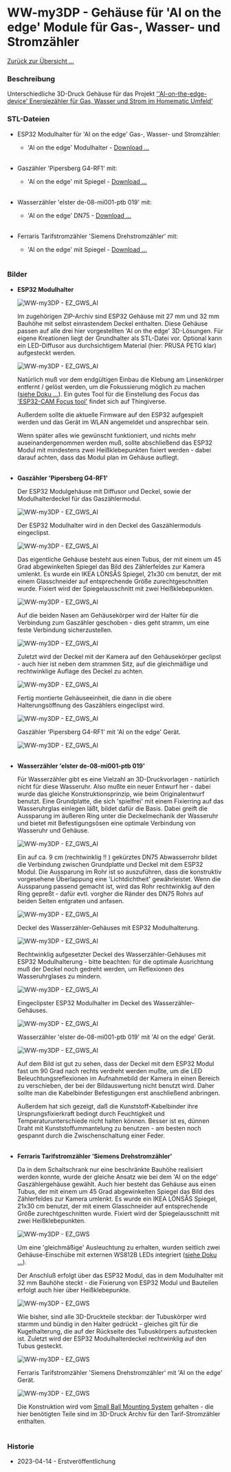 # WW-my3DP - Gehäuse für 'AI on the edge' Module für Gas-, Wasser- und Stromzähler

[Zurück zur Übersicht ...](../README.md)

### Beschreibung
Unterschiedliche 3D-Druck Gehäuse für das Projekt [''AI-on-the-edge-device' Energiezähler für Gas, Wasser und Strom im Homematic Umfeld'](https://github.com/wolwin/WW-mySHP/blob/master/SHP_EZ_GWS_AI/README.md)

### STL-Dateien
- ESP32 Modulhalter für 'AI on the edge' Gas-, Wasser- und Stromzähler:
    - 'AI on the edge' Modulhalter - [Download ...](./bin/EZ-AI_Strom_20230107.zip)
  </br></br>

- Gaszähler 'Pipersberg G4-RF1' mit:
  - 'AI on the edge' mit Spiegel - [Download ...](./bin/EZ-AI_Gas_20230413.zip)
  </br></br>

- Wasserzähler 'elster de-08-mi001-ptb 019' mit:
  - 'AI on the edge' DN75 - [Download ...](./bin/EZ-AI_Wasser_20230413.zip)
  </br></br>

- Ferraris Tarifstromzähler 'Siemens Drehstromzähler' mit:
  - 'AI on the edge' mit Spiegel - [Download ...](./bin/EZ-AI_Strom_20230107.zip)
  </br></br>

### Bilder
- <b>ESP32 Modulhalter</b>

  ![WW-my3DP - EZ_GWS_AI](./img/3DP_EZ-AI-Wasser_05.jpg "'AI on the edge'")

  Im zugehörigen ZIP-Archiv sind ESP32 Gehäuse mit 27 mm und 32 mm Bauhöhe mit selbst einrastendem Deckel enthalten. Diese Gehäuse passen auf alle drei hier vorgestellten 'AI on the edge' 3D-Lösungen. Für eigene Kreationen liegt der Grundhalter als STL-Datei vor. Optional kann ein LED-Diffusor aus durchsichtigem Material (hier: PRUSA PETG klar) aufgesteckt werden.

  ![WW-my3DP - EZ_GWS_AI](./img/3DP_EZ-AI-Wasser_06.jpg "'AI on the edge'")

  Natürlich muß vor dem endgültigen Einbau die Klebung am Linsenkörper entfernt / gelöst werden, um die Fokussierung möglich zu machen ([siehe Doku ...](https://jomjol.github.io/AI-on-the-edge-device-docs/Reference-Image/#focus)). Ein gutes Tool für die Einstellung des Focus das ['ESP32-CAM Focus tool'](https://www.thingiverse.com/thing:4844956) findet sich auf Thingiverse.

  Außerdem sollte die aktuelle Firmware auf den ESP32 aufgespielt werden und das Gerät im WLAN angemeldet und ansprechbar sein.

  Wenn später alles wie gewünscht funktioniert, und nichts mehr auseinandergenommen werden muß, sollte abschließend das ESP32 Modul mit mindestens zwei Heißklebepunkten fixiert werden - dabei darauf achten, dass das Modul plan im Gehäuse aufliegt.
  <br><br>

- <b>Gaszähler 'Pipersberg G4-RF1'</b>

  Der ESP32 Modulgehäuse mit Diffusor und Deckel, sowie der Modulhalterdeckel für das Gaszählermodul.

  ![WW-my3DP - EZ_GWS_AI](./img/3DP_EZ-AI-Gas_01.jpg "'AI on the edge'")

  Der ESP32 Modulhalter wird in den Deckel des Gaszählermoduls eingeclipst.

  ![WW-my3DP - EZ_GWS_AI](./img/3DP_EZ-AI-Gas_02.jpg "'AI on the edge'")

  Das eigentliche Gehäuse besteht aus einen Tubus, der mit einem um 45 Grad abgewinkelten Spiegel das Bild des Zählerfeldes zur Kamera umlenkt. Es wurde ein IKEA LÖNSÅS Spiegel, 21x30 cm benutzt, der mit einem Glasschneider auf entsprechende Größe zurechtgeschnitten wurde. Fixiert wird der Spiegelausschnitt mit zwei Heißklebepunkten.

  ![WW-my3DP - EZ_GWS_AI](./img/3DP_EZ-AI-Gas_03.jpg "'AI on the edge'")

  Auf die beiden Nasen am Gehäusekörper wird der Halter für die Verbindung zum Gaszähler geschoben - dies geht stramm, um eine feste Verbindung sicherzustellen.

  ![WW-my3DP - EZ_GWS_AI](./img/3DP_EZ-AI-Gas_04.jpg "'AI on the edge'")

  Zuletzt wird der Deckel mit der Kamera auf den Gehäusekörper geclipst - auch hier ist neben dem strammen Sitz, auf die gleichmäßige und rechtwinklige Auflage des Deckel zu achten.

  ![WW-my3DP - EZ_GWS_AI](./img/3DP_EZ-AI-Gas_05.jpg "'AI on the edge'")

  Fertig montierte Gehäuseeinheit, die dann in die obere Halterungsöffnung des Gaszählers eingeclipst wird.

  ![WW-my3DP - EZ_GWS_AI](./img/3DP_EZ-AI-Gas_06.jpg "'AI on the edge'")

  Gaszähler 'Pipersberg G4-RF1' mit 'AI on the edge' Gerät.

  ![WW-my3DP - EZ_GWS_AI](./img/3DP_EZ-AI-Gas_07.jpg "'AI on the edge'")
  <br><br>

- <b>Wasserzähler 'elster de-08-mi001-ptb 019'</b>

  Für Wasserzähler gibt es eine Vielzahl an 3D-Druckvorlagen - natürlich nicht für diese Wasseruhr. Also mußte ein neuer Entwurf her - dabei wurde das gleiche Konstruktionsprinzip, wie beim Originalentwurf benutzt. Eine Grundplatte, die sich 'spielfrei' mit einem Fixierring auf das Wasseruhrglas einlegen läßt, bildet dafür die Basis. Dabei greift die Aussparung im äußeren Ring unter die Deckelmechanik der Wasseruhr und bietet mit Befestigungsösen eine optimale Verbindung von Wasseruhr und Gehäuse.

  ![WW-my3DP - EZ_GWS_AI](./img/3DP_EZ-AI-Wasser_01.jpg "'AI on the edge'")

  Ein auf ca. 9 cm (rechtwinklig !! ) gekürztes DN75 Abwasserrohr bildet die Verbindung zwischen Grundplatte und Deckel mit dem ESP32 Modul. Die Aussparung im Rohr ist so auszuführen, dass die konstruktiv vorgesehene Überlappung eine 'Lichtdichtheit' gewährleistet. Wenn die Aussparung passend gemacht ist, wird das Rohr rechtwinklig auf den Ring gepreßt - dafür evtl. vorgher die Ränder des DN75 Rohrs auf beiden Seiten entgraten und anfasen.

  ![WW-my3DP - EZ_GWS_AI](./img/3DP_EZ-AI-Wasser_02.jpg "'AI on the edge'")

  Deckel des Wasserzähler-Gehäuses mit ESP32 Modulhalterung.

  ![WW-my3DP - EZ_GWS_AI](./img/3DP_EZ-AI-Wasser_03.jpg "'AI on the edge'")

  Rechtwinklig aufgesetzter Deckel des Wasserzähler-Gehäuses mit ESP32 Modulhalterung - bitte beachten: für die optimale Ausrichtung muß der Deckel noch gedreht werden, um Reflexionen des Wasseruhrglases zu mindern.

  ![WW-my3DP - EZ_GWS_AI](./img/3DP_EZ-AI-Wasser_04.jpg "'AI on the edge'")

  Eingeclipster ESP32 Modulhalter im Deckel des Wasserzähler-Gehäuses.

  ![WW-my3DP - EZ_GWS_AI](./img/3DP_EZ-AI-Wasser_07.jpg "'AI on the edge'")

  Wasserzähler 'elster de-08-mi001-ptb 019' mit 'AI on the edge' Gerät.

  ![WW-my3DP - EZ_GWS_AI](./img/3DP_EZ-AI-Wasser_08.jpg "'AI on the edge'")

  Auf dem Bild ist gut zu sehen, dass der Deckel mit dem ESP32 Modul fast um 90 Grad nach rechts verdreht werden mußte, um die LED Beleuchtungsreflexionen im Aufnahmebild der Kamera in einen Bereich zu verschieben, der bei der Bildauswertung nicht benutzt wird. Daher sollte man die Kabelbinder Befestigungen erst anschließend anbringen.

  Außerdem hat sich gezeigt, daß die Kunststoff-Kabelbinder ihre Ursprungsfixierkraft bedingt durch Feuchtigkeit und Temperaturunterschiede nicht halten können. Besser ist es, dünnen Draht mit Kunststoffummantelung zu benutzen - am besten noch gespannt durch die Zwischenschaltung einer Feder.
  <br><br>

- <b>Ferraris Tarifstromzähler 'Siemens Drehstromzähler'</b>

  Da in dem Schaltschrank nur eine beschränkte Bauhöhe realisiert werden konnte, wurde der gleiche Ansatz wie bei dem 'AI on the edge' Gaszählergehäuse gewählt.
  Auch hier besteht das Gehäuse aus einen Tubus, der mit einem um 45 Grad abgewinkelten Spiegel das Bild des Zählerfeldes zur Kamera umlenkt. Es wurde ein IKEA LÖNSÅS Spiegel, 21x30 cm benutzt, der mit einem Glasschneider auf entsprechende Größe zurechtgeschnitten wurde. Fixiert wird der Spiegelausschnitt mit zwei Heißklebepunkten.

  ![WW-my3DP - EZ_GWS](./img/3DP_EZ-AI-Strom_01.jpg "'AI on the edge'")

  Um eine 'gleichmäßige' Ausleuchtung zu erhalten, wurden seitlich zwei Gehäuse-Einschübe mit externen WS812B LEDs integriert ([siehe Doku ...](https://jomjol.github.io/AI-on-the-edge-device-docs/External-LED/)).

  Der Anschluß erfolgt über das ESP32 Modul, das in dem Modulhalter mit 32 mm Bauhöhe steckt - die Fixierung von ESP32 Modul und Bauteilen erfolgt auch hier über Heißklebepunkte.

  ![WW-my3DP - EZ_GWS](./img/3DP_EZ-AI-Strom_02.jpg "'AI on the edge'")

  Wie bisher, sind alle 3D-Druckteile steckbar: der Tubuskörper wird starmm und bündig in den Halter gedrückt - gleiches gilt für die Kugelhalterung, die auf der Rückseite des Tubuskörpers aufzustecken ist. Zuletzt wird der ESP32 Modulhalterdeckel rechtwinklig auf den Tubus gesteckt.

  ![WW-my3DP - EZ_GWS](./img/3DP_EZ-AI-Strom_03.jpg "'AI on the edge'")

  Ferraris Tarifstromzähler 'Siemens Drehstromzähler' mit 'AI on the edge' Gerät.

  ![WW-my3DP - EZ_GWS](./img/3DP_EZ-AI-Strom_04.jpg "'AI on the edge'")

  Die Konstruktion wird vom [Small Ball Mounting System](https://www.thingiverse.com/thing:4632571) gehalten - die hier benötigten Teile sind im 3D-Druck Archiv für den Tarif-Stromzähler enthalten.
  <br><br>

### Historie
- 2023-04-14 - Erstveröffentlichung
